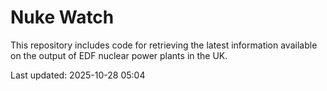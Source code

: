 # Nuke Watch

This repository includes code for retrieving the latest information available on the output of EDF nuclear power plants in the UK.

Last updated: 2025-10-28 05:04